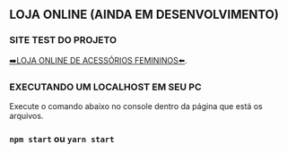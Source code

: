 ## LOJA ONLINE (AINDA EM DESENVOLVIMENTO)

### SITE TEST DO PROJETO

[➡️LOJA ONLINE DE ACESSÓRIOS FEMININOS⬅️](https://github.com/facebook/create-react-app).


### EXECUTANDO UM LOCALHOST EM SEU PC

Execute o comando abaixo no console dentro da página que está os arquivos.

### `npm start` ou `yarn start`

